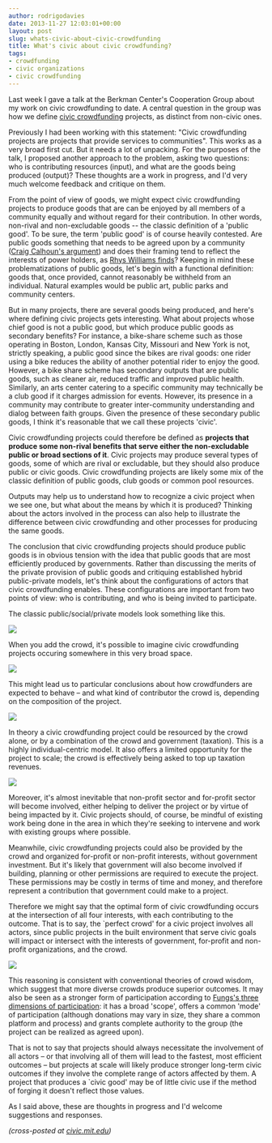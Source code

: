 ```yaml
---
author: rodrigodavies
date: 2013-11-27 12:03:01+00:00
layout: post
slug: whats-civic-about-civic-crowdfunding
title: What's civic about civic crowdfunding?
tags:
- crowdfunding
- civic organizations
- civic crowdfunding
---
```


Last week I gave a talk at the Berkman Center's Cooperation Group about my work on civic crowdfunding to date. A central question in the group was how we define [civic crowdfunding](http://www.civiccrowdfunding.com) projects, as distinct from non-civic ones.

Previously I had been working with this statement: "Civic crowdfunding projects are projects that provide services to communities". This works as a very broad first cut. But it needs a lot of unpacking. For the purposes of the talk, I proposed another approach to the problem, asking two questions: who is contributing resources (input), and what are the goods being produced (output)? These thoughts are a work in progress, and I'd very much welcome feedback and critique on them.

From the point of view of goods, we might expect civic crowdfunding projects to produce goods that are can be enjoyed by all members of a community equally and without regard for their contribution. In other words, non-rival and non-excludable goods -- the classic definition of a 'public good'. To be sure, the term 'public good' is of course heavily contested. Are public goods something that needs to be agreed upon by a community ([Craig Calhoun's argument](http://www.scribd.com/doc/47157108/Calhoun-Craig-The-Public-Good-as-a-Social-and-Cultural-Project)) and does their framing tend to reflect the interests of power holders, as [Rhys Williams finds](http://www.jstor.org/stable/3097008)? Keeping in mind these problematizations of public goods, let's begin with a functional definition: goods that, once provided, cannot reasonably be withheld from an individual. Natural examples would be public art, public parks and community centers. 

But in many projects, there are several goods being produced, and here's where defining civic projects gets interesting. What about projects whose chief good is not a public good, but which produce public goods as secondary benefits? For instance, a bike-share scheme such as those operating in Boston, London, Kansas City, Missouri and New York is not, strictly speaking, a public good since the bikes are rival goods: one rider using a bike reduces the ability of another potential rider to enjoy the good. However, a bike share scheme has secondary outputs that are public goods, such as cleaner air, reduced traffic and improved public health. Similarly, an arts center catering to a specific community may technically be a club good if it charges admission for events. However, its presence in a community may contribute to greater inter-community understanding and dialog between faith groups. Given the presence of these secondary public goods, I think it's reasonable that we call these projects 'civic'. 

Civic crowdfunding projects could therefore be defined as **projects that produce some non-rival benefits that serve either the non-excludable public or broad sections of it**. Civic projects may produce several types of goods, some of which are rival or excludable, but they should also produce public or civic goods. Civic crowdfunding projects are likely some mix of the classic definition of public goods, club goods or common pool resources.

Outputs may help us to understand how to recognize a civic project when we see one, but what about the means by which it is produced? Thinking about the actors involved in the process can also help to illustrate the difference between civic crowdfunding and other processes for producing the same goods. 

The conclusion that civic crowdfunding projects should produce public goods is in obvious tension with the idea that public goods that are most efficiently produced by governments. Rather than discussing the merits of the private provision of public goods and critiquing established hybrid public-private models, let's think about the configurations of actors that civic crowdfunding enables. These configurations are important from two points of view: who is contributing, and who is being invited to participate.

The classic public/social/private models look something like this.

<img src="/blog/img/ccf_venn_1.png" class="medimg">

When you add the crowd, it's possible to imagine civic crowdfunding projects occuring somewhere in this very broad space.

<img src="/blog/img/ccf_venn_2.png" class="medimg">

This might lead us to particular conclusions about how crowdfunders are expected to behave – and what kind of contributor the crowd is, depending on the composition of the project.

<img src="/blog/img/ccf_venn_3.png" class="medimg">

In theory a civic crowdfunding project could be resourced by the crowd alone, or by a combination of the crowd and government (taxation). This is a highly individual-centric model. It also offers a limited opportunity for the project to scale; the crowd is effectively being asked to top up taxation revenues.

<img src="/blog/img/ccf_venn_4.png" class="medimg">

Moreover, it's almost inevitable that non-profit sector and for-profit sector will become involved, either helping to deliver the project or by virtue of being impacted by it. Civic projects should, of course, be mindful of existing work being done in the area in which they're seeking to intervene and work with existing groups where possible.

Meanwhile, civic crowdfunding projects could also be provided by the crowd and organized for-profit or non-profit interests, without government investment. But it's likely that government will also become involved if building, planning or other permissions are required to execute the project. These permissions may be costly in terms of time and money, and therefore represent a contribution that government could make to a project.

Therefore we might say that the optimal form of civic crowdfunding occurs at the intersection of all four interests, with each contributing to the outcome. That is to say, the `perfect crowd' for a civic project involves all actors, since public projects in the built environment that serve civic goals will impact or intersect with the interests of government, for-profit and non-profit organizations, and the crowd. 

<img src="/blog/img/ccf_venn_5.png" class="medimg">

This reasoning is consistent with conventional theories of crowd wisdom, which suggest that more diverse crowds produce superior outcomes. It may also be seen as a stronger form of participation according to [Fungs's three dimensions of participation](http://www.archonfung.net/papers/FungVarietiesPAR.pdf): it has a broad 'scope', offers a common 'mode' of participation (although donations may vary in size, they share a common platform and process) and grants complete authority to the group (the project can be realized as agreed upon).

That is not to say that projects should always necessitate the involvement of all actors – or that involving all of them will lead to the fastest, most efficient outcomes – but projects at scale will likely produce stronger long-term civic outcomes if they involve the complete range of actors affected by them. A project that produces a `civic good' may be of little civic use if the method of forging it doesn't reflect those values.

As I said above, these are thoughts in progress and I'd welcome suggestions and responses.

_(cross-posted at [civic.mit.edu](http://civic.mit.edu/blog/rodrigodavies/whats-civic-about-civic-crowdfunding))_